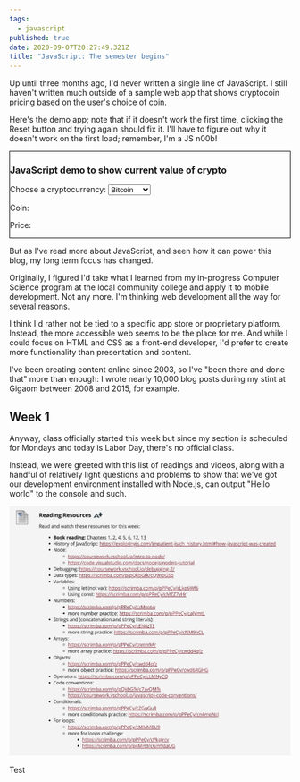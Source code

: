 ```yaml
---
tags:
  - javascript
published: true
date: 2020-09-07T20:27:49.321Z
title: "JavaScript: The semester begins"
---
```

<script>
    function printCoin() {
      currency = document.querySelector('#coin');
      console.log(currency.value);
      document.getElementById("choice").innerHTML = "You chose: " + currency.value;
      getPrice(currency);
    }

    function getPrice(currency) {
      let requestURL = 'https://min-api.cryptocompare.com/data/price?fsym=' + currency.value + '&tsyms=USD&api_key=e29b700b7cfd70faa0de907743ea4e186cd2e1f2f3b999332f7718be49feb6ae';
      var request = new XMLHttpRequest();
      request.open('GET', requestURL, true);
      request.responseType = 'text';
      request.send();
      request.onload = function () {
        if (request.readyState === request.DONE) {
          var coinPrice = request.responseText;
          // console.log(coinPrice);
          var coinPriceData = [].slice.call(coinPrice)
          // console.log(coinPriceData);
          var i;
          var currentValueUSD = "";
          for (i = 7; i < (coinPriceData.length-1); i++) {
            currentValueUSD = currentValueUSD + coinPriceData[i];
          }
        }
        document.getElementById("choicePrice").innerHTML = "Current price is: $" + currentValueUSD;
      }
    }

  </script>

Up until three months ago, I'd never written a single line of JavaScript. I still haven't written much outside of a sample web app that shows cryptocoin pricing based on the user's choice of coin. 

Here's the demo app; note that if it doesn't work the first time, clicking the Reset button and trying again should fix it. I'll have to figure out why it doesn't work on the first load; remember, I'm a JS n00b!

<div style="border:1px solid black"; width: 400px; margin: auto;>

<h3>JavaScript demo to show current value of crypto</h3>
  <form>
    <label form="coin">Choose a cryptocurrency:</label>
    <select id="coin" name="coins">
      <option value="BTC">Bitcoin</option>
      <option value="LTC">Litecoin</option>
      <option value="ETC">Etherium</option>
      <input type="button" value="Submit" onclick="printCoin()">
      <input type="reset" onclick="location.reload()">
    </select>
  </form>
  <p id="choice">Coin: </p>
  <p id="choicePrice">Price:</p>

</div>

But as I've read more about JavaScript, and seen how it can power this blog, my long term focus has changed.

Originally, I figured I'd take what I learned from my in-progress Computer Science program at the local community college and apply it to mobile development. Not any more. I'm thinking web development all the way for several reasons.

I think I'd rather not be tied to a specific app store or proprietary platform. Instead, the more accessible web seems to be the place for me. And while I could focus on HTML and CSS as a front-end developer, I'd prefer to create more functionality than presentation and content. 

I've been creating content online since 2003, so I've "been there and done that" more than enough: I wrote nearly 10,000 blog posts during my stint at Gigaom between 2008 and 2015, for example.

## Week 1

Anyway, class officially started this week but since my section is scheduled for Mondays and today is Labor Day, there's no official class. 

Instead, we were greeted with this list of readings and videos, along with a handful of relatively light questions and problems to show that we've got our development environment installed with Node.js, can output "Hello world" to the console and such.

![JavaScript class week 1](/src/images/javascript-week-1.jpg "JavaScript class week 1")

Test